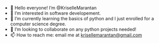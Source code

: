 - 👋 Hello everyone! I’m @KriselleMarantan
- 👀 I’m interested in software developement. 
- 🌱 I’m currently learning the basics of python and I just enrolled for a computer science degree.
- 💞️ I’m looking to collaborate on any python projects needed!
- 📫 How to reach me: email me at krisellemarantan@gmail.com

<!---
KriselleMarantan/KriselleMarantan is a ✨ special ✨ repository because its `README.md` (this file) appears on your GitHub profile.
You can click the Preview link to take a look at your changes.
-
